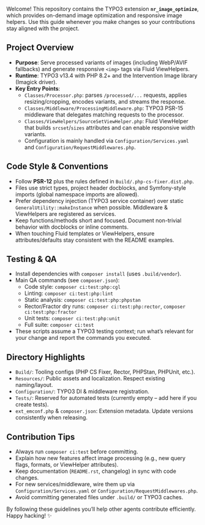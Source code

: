 Welcome! This repository contains the TYPO3 extension **`nr_image_optimize`**, which provides on-demand image optimization and responsive image helpers. Use this guide whenever you make changes so your contributions stay aligned with the project.

## Project Overview
- **Purpose**: Serve processed variants of images (including WebP/AVIF fallbacks) and generate responsive `<img>` tags via Fluid ViewHelpers.
- **Runtime**: TYPO3 v13.4 with PHP 8.2+ and the Intervention Image library (Imagick driver).
- **Key Entry Points**:
    - `Classes/Processor.php`: parses `/processed/...` requests, applies resizing/cropping, encodes variants, and streams the response.
    - `Classes/Middleware/ProcessingMiddleware.php`: TYPO3 PSR-15 middleware that delegates matching requests to the processor.
    - `Classes/ViewHelpers/SourceSetViewHelper.php`: Fluid ViewHelper that builds `srcset`/`sizes` attributes and can enable responsive width variants.
    - Configuration is mainly handled via `Configuration/Services.yaml` and `Configuration/RequestMiddlewares.php`.

## Code Style & Conventions
- Follow **PSR-12** plus the rules defined in `Build/.php-cs-fixer.dist.php`.
- Files use strict types, project header docblocks, and Symfony-style imports (global namespace imports are allowed).
- Prefer dependency injection (TYPO3 service container) over static `GeneralUtility::makeInstance` when possible. Middleware & ViewHelpers are registered as services.
- Keep functions/methods short and focused. Document non-trivial behavior with docblocks or inline comments.
- When touching Fluid templates or ViewHelpers, ensure attributes/defaults stay consistent with the README examples.

## Testing & QA
- Install dependencies with `composer install` (uses `.build/vendor`).
- Main QA commands (see `composer.json`):
    - Code style: `composer ci:test:php:cgl`
    - Linting: `composer ci:test:php:lint`
    - Static analysis: `composer ci:test:php:phpstan`
    - Rector/Fractor dry runs: `composer ci:test:php:rector`, `composer ci:test:php:fractor`
    - Unit tests: `composer ci:test:php:unit`
    - Full suite: `composer ci:test`
- These scripts assume a TYPO3 testing context; run what’s relevant for your change and report the commands you executed.

## Directory Highlights
- `Build/`: Tooling configs (PHP CS Fixer, Rector, PHPStan, PHPUnit, etc.).
- `Resources/`: Public assets and localization. Respect existing naming/layout.
- `Configuration/`: TYPO3 DI & middleware registration.
- `Tests/`: Reserved for automated tests (currently empty – add here if you create tests).
- `ext_emconf.php` & `composer.json`: Extension metadata. Update versions consistently when releasing.

## Contribution Tips
- Always run `composer ci:test` before committing.
- Explain how new features affect image processing (e.g., new query flags, formats, or ViewHelper attributes).
- Keep documentation (`README.rst`, changelog) in sync with code changes.
- For new services/middleware, wire them up via `Configuration/Services.yaml` or `Configuration/RequestMiddlewares.php`.
- Avoid committing generated files under `.build/` or TYPO3 caches.

By following these guidelines you’ll help other agents contribute efficiently. Happy hacking! ✨
